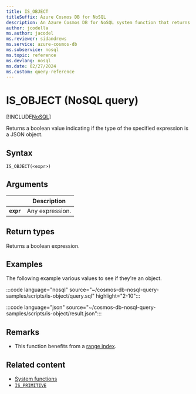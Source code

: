 ```yaml
---
title: IS_OBJECT
titleSuffix: Azure Cosmos DB for NoSQL
description: An Azure Cosmos DB for NoSQL system function that returns true if the type of the specified expression is a JSON object.
author: jcodella
ms.author: jacodel
ms.reviewer: sidandrews
ms.service: azure-cosmos-db
ms.subservice: nosql
ms.topic: reference
ms.devlang: nosql
ms.date: 02/27/2024
ms.custom: query-reference
---
```


# IS_OBJECT (NoSQL query)

[!INCLUDE[NoSQL](../../includes/appliesto-nosql.md)]

Returns a boolean value indicating if the type of the specified expression is a JSON object.  

## Syntax

```nosql
IS_OBJECT(<expr>)  
```  
  
## Arguments

| | Description |
| --- | --- |
| **`expr`** | Any expression. |
  
## Return types
  
Returns a boolean expression.  
  
## Examples

The following example various values to see if they're an object.

:::code language="nosql" source="~/cosmos-db-nosql-query-samples/scripts/is-object/query.sql" highlight="2-10":::

:::code language="json" source="~/cosmos-db-nosql-query-samples/scripts/is-object/result.json":::

## Remarks

- This function benefits from a [range index](../../index-policy.md#includeexclude-strategy).

## Related content

- [System functions](system-functions.yml)
- [`IS_PRIMITIVE`](is-primitive.md)
